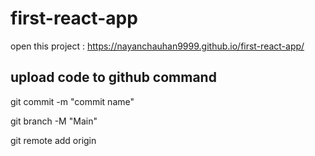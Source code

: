 # first-react-app
open this project : https://nayanchauhan9999.github.io/first-react-app/

upload code to github command
---------------------------------------------------------
git commit -m "commit name"

git branch -M "Main"

git remote add origin 
